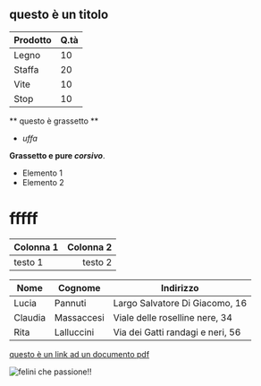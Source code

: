 ## questo è un titolo

Prodotto|Q.tà
--------|----
Legno|10
Staffa|20
Vite|10
Stop|10

** questo è grassetto **
* _uffa_

**Grassetto e pure _corsivo_**.

- Elemento 1
- Elemento 2
# fffff

| Colonna 1 | Colonna 2 |
|    :--    |    --:    |
|  testo 1  |  testo 2  |


Nome|Cognome |Indirizzo
--------|- | -----
Lucia|Pannuti | Largo Salvatore Di Giacomo, 16
Claudia|Massaccesi | Viale delle roselline nere, 34
Rita|Lalluccini | Via dei Gatti randagi e neri, 56

[questo è un link ad un documento pdf][06cd618c]

  [06cd618c]: http://www.umbriageo.regione.umbria.it/resources/documentazione/Asita%202007%20Il%20Catasto%20unico%20delle%20attivit%C3%A0%20produttive%20della%20Regione%20Umbria.pdf "questo è il titolo del documento"

![felini che passione!!](../../Pictures/090814501-38b69c9e-0ff1-4673-9bc1-3e1b7b6d2ee7.jpg)
